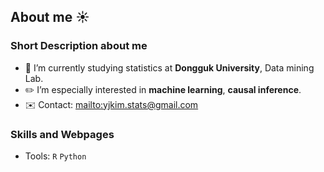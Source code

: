 ## About me :sunny:

### Short Description about me
- :school: I’m currently studying statistics at **Dongguk University**, Data mining Lab.
- :pencil2: I’m especially interested in **machine learning**, **causal inference**.
- :envelope: Contact: <mailto:yjkim.stats@gmail.com>

### Skills and Webpages
- Tools: <code>R</code> <code>Python</code>




<!--


- Blog: [https://yoojungkim719.github.io] (https://yoojungkim719.github.io)
- Instagram: [here] (https://www.instagram.com/yoo_jung._)



- 🤔 I’m looking for help with ...
- 💬 Ask me about ...
- 📫 How to reach me: ...
- 😄 Pronouns: ...
- ⚡ Fun fact: ...

### :two: Education


### :three: Career


### :four: Skills


### :five: Contact


-->
